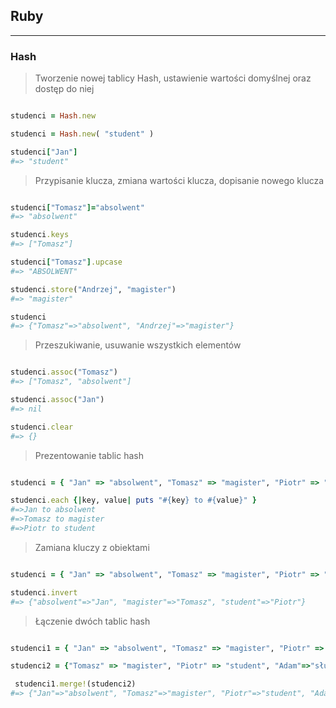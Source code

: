 ## Ruby
---

### Hash

>Tworzenie nowej tablicy Hash, ustawienie wartości domyślnej oraz dostęp do niej

```ruby

studenci = Hash.new

studenci = Hash.new( "student" )

studenci["Jan"]
#=> "student"

```

>Przypisanie klucza, zmiana wartości klucza, dopisanie nowego klucza

```ruby

studenci["Tomasz"]="absolwent"
#=> "absolwent"

studenci.keys
#=> ["Tomasz"]

studenci["Tomasz"].upcase
#=> "ABSOLWENT"

studenci.store("Andrzej", "magister")
#=> "magister"

studenci
#=> {"Tomasz"=>"absolwent", "Andrzej"=>"magister"}

```

>Przeszukiwanie, usuwanie wszystkich elementów

```ruby

studenci.assoc("Tomasz")
#=> ["Tomasz", "absolwent"]

studenci.assoc("Jan")
#=> nil

studenci.clear
#=> {}

```

>Prezentowanie tablic hash

```ruby

studenci = { "Jan" => "absolwent", "Tomasz" => "magister", "Piotr" => "student" }

studenci.each {|key, value| puts "#{key} to #{value}" }
#=>Jan to absolwent
#=>Tomasz to magister
#=>Piotr to student

```

>Zamiana kluczy z obiektami

```ruby

studenci = { "Jan" => "absolwent", "Tomasz" => "magister", "Piotr" => "student" }

studenci.invert
#=> {"absolwent"=>"Jan", "magister"=>"Tomasz", "student"=>"Piotr"}

```

>Łączenie dwóch tablic hash

```ruby

studenci1 = { "Jan" => "absolwent", "Tomasz" => "magister", "Piotr" => "student" }

studenci2 = {"Tomasz" => "magister", "Piotr" => "student", "Adam"=>"słuchacz" }

 studenci1.merge!(studenci2)
#=> {"Jan"=>"absolwent", "Tomasz"=>"magister", "Piotr"=>"student", "Adam"=>"słuchacz"} 

```
